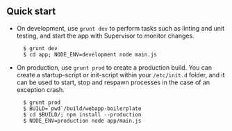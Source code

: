 ## Quick start

* On development, use `grunt dev` to perform tasks such as linting and unit testing, and start the app with Supervisor to monitor changes.

        $ grunt dev
        $ cd app; NODE_ENV=development node main.js

* On production, use `grunt prod` to create a production build. You can create a startup-script or init-script within your `/etc/init.d` folder, and it can be used to start, stop and respawn processes in the case of an exception crash.

        $ grunt prod
        $ BUILD=`pwd`/build/webapp-boilerplate
        $ cd $BUILD/; npm install --production
        $ NODE_ENV=production node app/main.js
